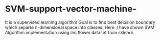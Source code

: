 # SVM-support-vector-machine-
It is a supervised learning algorithm
Goal is to find best decision boundary which separte n-dimensional space into classes.
Here ,I have shown SVM Algorithm implementation using Iris flower dataset from sklearn.
